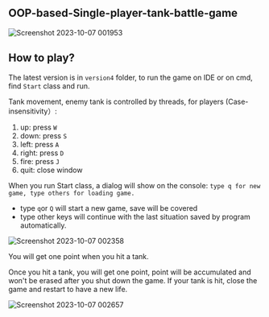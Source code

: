 ## OOP-based-Single-player-tank-battle-game
![Screenshot 2023-10-07 001953](https://github.com/liu2su/OOP-based-Single-player-tank-battle-game/assets/96462566/7dd3ee9c-c33d-4347-8394-e5e2064d48e5)

## How to play?

The latest version is in ```version4``` folder, to run the game on IDE or on cmd, find ```Start``` class and run.

Tank movement, enemy tank is controlled by threads, for players (Case-insensitivity）:
1. up: press ```W```
2. down: press ```S```
3. left: press ```A```
4. right: press ```D```
5. fire: press ```J```
6. quit: close window

When you run Start class, a dialog will show on the console:
```type q for new game, type others for loading game.```

- type ```q```or ```Q``` will start a new game, save will be covered
- type other keys will continue with the last situation saved by program automatically.

![Screenshot 2023-10-07 002358](https://github.com/liu2su/OOP-based-Single-player-tank-battle-game/assets/96462566/d8b72c24-24c5-41b8-8606-fe65b108834f)

You will get one point when you hit a tank.

Once you hit a tank, you will get one point, point will be accumulated and won't be erased after you shut down the game. If your tank is hit, close the game and restart to have a new life.

![Screenshot 2023-10-07 002657](https://github.com/liu2su/OOP-based-Single-player-tank-battle-game/assets/96462566/b4791a4e-0af8-4f14-bab1-269152f66e5f)


